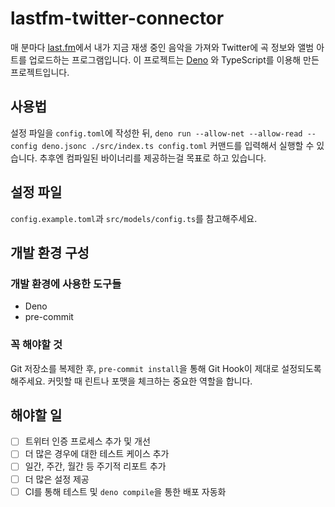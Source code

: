 # lastfm-twitter-connector

매 분마다 [last.fm](https://last.fm)에서 내가 지금 재생 중인 음악을 가져와 Twitter에 곡 정보와 앨범 아트를 업로드하는 프로그램입니다. 이 프로젝트는 [Deno](https://deno.land) 와 TypeScript를 이용해 만든 프로젝트입니다.

## 사용법

설정 파일을 `config.toml`에 작성한 뒤, `deno run --allow-net --allow-read --config deno.jsonc ./src/index.ts config.toml` 커맨드를 입력해서 실행할 수 있습니다. 추후엔 컴파일된 바이너리를 제공하는걸 목표로 하고 있습니다.

## 설정 파일

`config.example.toml`과 `src/models/config.ts`를 참고해주세요.

## 개발 환경 구성

### 개발 환경에 사용한 도구들

 - Deno
 - pre-commit

### 꼭 해야할 것

Git 저장소를 복제한 후, `pre-commit install`을 통해 Git Hook이 제대로 설정되도록 해주세요. 커밋할 때 린트나 포맷을 체크하는 중요한 역할을 합니다.

## 해야할 일
  - [ ] 트위터 인증 프로세스 추가 및 개선
  - [ ] 더 많은 경우에 대한 테스트 케이스 추가
  - [ ] 일간, 주간, 월간 등 주기적 리포트 추가
  - [ ] 더 많은 설정 제공
  - [ ] CI를 통해 테스트 및 `deno compile`을 통한 배포 자동화
